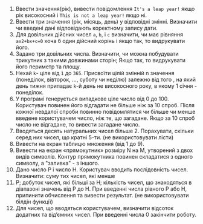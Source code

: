 1. Ввести значення(рік), вивести повідомлення `It's a leap year!` якщо рік 
високосний і `This is not a leap year!` якщо ні.
2. Ввести три значення (рік, місяць, день) у відповідні змінні. Визначити 
чи введені дані відповідають коректному запису дати.
3. Для довільних дійсних чисел `a`, `b`, і `c` визначити, чи має рівняння 
`ax2+bx+c=0` хоча б один дійсний корінь і якщо так, то видрукувати 
його.
4. Задано три довільних числа. Визначити, чи можна побудувати 
трикутник з такими довжинами сторін; Якщо так, то видрукувати його 
периметр та площу.
5. Нехай `k`- ціле від `1` до `365`. Присвоїти цілій змінній n значення 
(понеділок, вівторок, …, суботу чи неділю) залежно від того , на який 
день тижня припадає `k`-й день не високосного року, в якому 1 січня -
понеділок.
6. У програмі генерується випадкове ціле число від 0 до 100. Користувач повинен його відгадати не більше ніж за 10 спроб. Після кожної невдалої спроби повинно повідомлятися чи більше чи менше введене користувачем число, ніж те, що загадане. Якщо за 10 спроб число не відгадане, то вивести загадане число.
7. Вводяться десять натуральних чисел більше 2. Порахувати, скільки серед них чисел, що кратні 5-ти. (не використовувати лісти)
8. Вивести на екран таблицю множення (від 1 до 9).
9. Вивести на екран «прямокутник» розміру N на M, утворений з двох видів символів. Контур прямокутника повинен складатися з одного символу, а "заливка" - з іншого.
10. Дано число P  і число H. Користувач вводить послідовність чисел. Визначити: суму тих чисел, які менше 
11. P; добуток чисел, які більші за H; кількість чисел, що знаходяться  в діапазоні значень від P до H. При введенні числа рівного P або H, припинити обчислення та вивести результат. (не використовувати білдін функції)
12. Для чисел, що вводяться користувачем, визначити відсоток додатних та від’ємних чисел. При введенні числа 0 закінчити роботу.